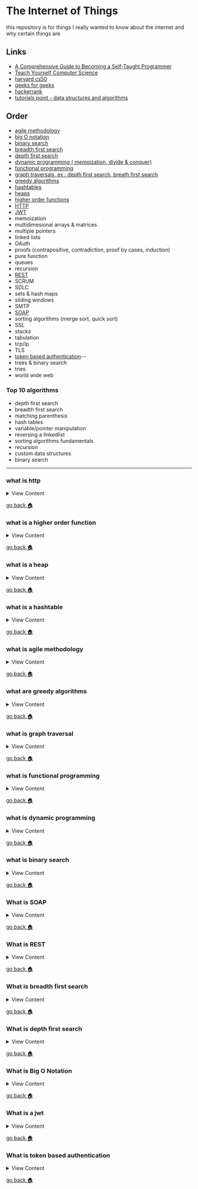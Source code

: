 # The Internet of Things

this repository is for things I really wanted to know about the internet
and why certain things are


## Links
- [A Comprehensive Guide to Becoming a Self-Taught Programmer](https://medium.com/better-programming/a-comprehensive-walkthrough-to-becoming-a-self-taught-programmer-and-computer-scientist-part-i-288541b19940)
- [Teach Yourself Computer Science](https://teachyourselfcs.com/)
- [harvard cs50](https://cs50.harvard.edu/college/2020/spring/syllabus/)
- [geeks for geeks](https://www.geeksforgeeks.org/data-structures/)
- [hackerrank](https://www.hackerrank.com/dashboard)
- [tutorials point - data structures and algorithms](https://www.tutorialspoint.com/data_structures_algorithms/index.htm)

## Order
- [agile methodology][agi-met]
- [big O notation][big-o]
- [binary search][bi-search]
- [breadth first search][bfs]
- [depth first search][dfs]
- [dynamic programming ( memoization, divide & conquer)][dyn-pro]
- [functional programming][fun-pro]
- [graph traversals, ex : depth first search, breath first search][gra-tra]
- [greedy algorithms][gre-alg]
- [hashtables][hash]
- [heaps][heap]
- [higher order functions][hof]
- [HTTP][http]
- [JWT][jwt-auth]
- memoization
- multidimesional arrays & matrices
- multiple pointers
- linked lists
- OAuth
- proofs (contrapositive, contradiction, proof by cases, induction)
- pure function
- queues
- recursion
- [REST][rest]
- SCRUM
- SDLC
- sets & hash maps
- sliding windows
- SMTP
- [SOAP][soap]
- sorting algorithms (merge sort, quick sort)
- SSL
- stacks
- tabulation
- tcp/ip
- TLS
- [token based authentication][token-auth]--
- trees & binary search
- tries
- world wide web


### Top 10 algorithms
- depth first search
- breadth first search
- matching parenthesis
- hash tables
- variable/pointer manipulation
- reversing a linkedlist
- sorting algorithms fundamentals
- recursion
- custom data structures
- binary search

[http]:#what-is-http
[hof]:#what-is-a-higher-order-function
[heap]:#what-is-a-heap
[hash]:#what-is-a-hashtable
[agi-met]:#what-is-agile-methodology
[gre-alg]:#what-are-greedy-alogrithms
[gra-tra]:#what-is-graph-traversal
[fun-pro]:#what-is-functional-programming
[dyn-pro]:#what-is-dynamic-programming
[bi-search]:#what-is-binary-search
[soap]:#what-is-soap
[rest]:#what-is-rest
[bfs]:#what-is-breadth-first-search
[dfs]:#what-is-depth-first-search
[big-o]:#what-is-big-o-notation
[jwt-auth]:#what-is-a-jwt
[token-auth]:#what-is-token-based-authentication
[soap]:#what-is-soap
[home]:#the-internet-of-things

---



### what is http
<details>
<summary>
View Content
</summary>
**:link: references**

- [HTTP (Hypertext Transfer Protocol)](https://whatis.techtarget.com/definition/HTTP-Hypertext-Transfer-Protocol)

**Definition:** HTTP (Hypertext Transfer Protocol) is the set of rules for transferring files, such as text, graphic images, sound, video, and other multimedia files, on the World Wide Web.

**My Definition:**

</details>

[go back :house:][home]


### what is a higher order function
<details>
<summary>
View Content
</summary>
**:link: references**

- [What is a Higher-Order Function?](https://typeofnan.dev/what-is-a-higher-order-function/)

**Definition:** By definition, a higher-order function is a function that either takes a function as an argument or returns a function.

**My Definition:**

</details>

[go back :house:][home]


### what is a heap
<details>
<summary>
View Content
</summary>
**:link: references**

- [What is the Heap data structure](https://www.thecodingdelight.com/heap-data-structure/)

**Definition:** The heap is a binary tree, meaning at the most, each parent has two children. There are two types of heaps: the max and min heap. The root node of a max heap is the highest value in the heap, whereas a min heap has the minimum value allocated to the root node.

**My Definition:**

</details>

[go back :house:][home]

### what is a hashtable
<details>
<summary>
View Content
</summary>
**:link: references**

- [Basics of Hash Tables](https://www.hackerearth.com/practice/data-structures/hash-tables/basics-of-hash-tables/tutorial/)

**Definition:** Hash Table is a kind of Data Structure Used to achieve Hashing. It internally maintains a an array of Buckets. Where each bucket can store multiple elements and mapped to Hash Code. This hash code is calculated using Hash Function.

**My Definition:**

</details>

[go back :house:][home]

### what is agile methodology
<details>
<summary>
View Content
</summary>
**:link: references**

- [What is Agile: Understanding Agile Methodology and Its Types](https://www.simplilearn.com/tutorials/agile-scrum-tutorial/what-is-agile)

**Definition:** Agile is a process by which a team can manage a project by breaking it up into several stages and involving constant collaboration with stakeholders and continuous improvement and iteration at every stage. The Agile methodology begins with clients describing how the end product will be used and what problem it will solve. This clarifies the customer's expectations to the project team.

**My Definition:**

</details>

[go back :house:][home]

### what are greedy algorithms
<details>
<summary>
View Content
</summary>
**:link: references**

- [Greedy Algorithms](https://brilliant.org/wiki/greedy-algorithm/)

**Definition:** A greedy algorithm is a simple, intuitive algorithm that is used in optimization problems. The algorithm makes the optimal choice at each step as it attempts to find the overall optimal way to solve the entire problem.

**My Definition:**

</details>

[go back :house:][home]

### what is graph traversal
<details>
<summary>
View Content
</summary>
**:link: references**

- [Graph Traversal](http://btechsmartclass.com/data_structures/graph-traversal-dfs.html)

**Definition:** Graph traversal is a technique used for a searching vertex in a graph. The graph traversal is also used to decide the order of vertices is visited in the search process. A graph traversal finds the edges to be used in the search process without creating loops. That means using graph traversal we visit all the vertices of the graph without getting into looping path.

**My Definition:**

</details>

[go back :house:][home]

### what is functional programming
<details>
<summary>
View Content
</summary>
**:link: references**

- [Functional Programming - What Is It and Why Does It Matter?](https://www.keycdn.com/blog/functional-programming)

**Definition:** Functional programming (FP) is a programming paradigm for developing software using functions. Following the FP philosophy entails foregoing things like shared states, mutable data and side effects. Functional programming is a declarative paradigm because it relies on expressions and declarations rather than statements. Unlike procedures that depend on a local or global state, value outputs in FP depend only on the arguments passed to the function.

**My Definition:**

</details>

[go back :house:][home]

### what is dynamic programming
<details>
<summary>
View Content
</summary>
**:link: references**

- [What Is Dynamic Programming and Why Is It So Important?](https://medium.com/better-programming/dynamic-programming-series-1-what-is-it-and-why-is-it-so-important-64675b9f6049)
- [What is Dynamic Programming? Memoization and Tabulation](https://jarednielsen.com/dynamic-programming-memoization-tabulation/)

**Definition:**  is a technique of breaking down a problem into subproblems, solving these subproblems once, and storing their solutions. 

**My Definition:**

</details>

[go back :house:][home]

### what is binary search
<details>
<summary>
View Content
</summary>
**:link: references**

- [Binary search](https://www.khanacademy.org/computing/computer-science/algorithms/binary-search/a/binary-search)

**Definition:** Binary search is an efficient algorithm for finding an item from a sorted list of items. It works by repeatedly dividing in half the portion of the list that could contain the item, until you've narrowed down the possible locations to just one

**My Definition:**

</details>

[go back :house:][home]


### What is SOAP
<details>
<summary>
View Content
</summary>
**:link: references**

- [SOAP (Simple Object Access Protocol)](https://searchapparchitecture.techtarget.com/definition/SOAP-Simple-Object-Access-Protocol)
- [double octopus](https://doubleoctopus.com/security-wiki/protocol/simple-object-access-protocol/)

**Definition:** Simple Object Access Protocol (SOAP) is a client-server messaging protocol for exchanging structured data between web-services. SOAP uses XML for its message format and relies on standard application layer protocols, most often Hypertext Transfer Protocol (HTTP) or Simple Mail Transfer Protocol (SMTP), for message negotiation and transmission.

**My Definition:**

</details>

[go back :house:][home]


### What is REST
<details>
<summary>
View Content
</summary>
**:link: references**

- [What is REST?](https://www.codecademy.com/articles/what-is-rest)

**Definition:** REST, or REpresentational State Transfer, is an architectural style for providing standards between computer systems on the web, making it easier for systems to communicate with each other. REST-compliant systems, often called RESTful systems, are characterized by how they are stateless and separate the concerns of client and server. We will go into what these terms mean and why they are beneficial characteristics for services on the Web.

**My Definition:**

</details>

[go back :house:][home]

### What is breadth first search
<details>
<summary>
View Content
</summary>
**:link: references**

- [Breadth First Search (BFS) Algorithm with EXAMPLE](https://www.guru99.com/breadth-first-search-bfs-graph-example.html)

**Definition:** The algorithm efficiently visits and marks all the key nodes in a graph in an accurate breadthwise fashion. This algorithm selects a single node (initial or source point) in a graph and then visits all the nodes adjacent to the selected node. Remember, BFS accesses these nodes one by one.

**My Definition:**

</details>

[go back :house:][home]

### What is depth first search
<details>
<summary>
View Content
</summary>
**:link: references**

- [Data Structure - Depth First Traversal](https://www.tutorialspoint.com/data_structures_algorithms/depth_first_traversal.htm)
- [Depth First Search Algorithm | Graph Theory](https://www.youtube.com/watch?v=7fujbpJ0LB4)
- [Depth First Search Algorithm: What it is and How it Works](https://edgy.app/depth-first-search-algorithm-what-it-is-and-how-it-works)

**Definition:** Depth First Search (DFS) algorithm traverses a graph in a depthward motion and uses a stack to remember to get the next vertex to start a search, when a dead end occurs in any iteration.

**Definition 2:** a DFS algorithm traverses a tree or graph from the parent vertex down to its children and grandchildren vertices in a single path until it reaches a dead end.

**My Definition:**

</details>

[go back :house:][home]

### What is Big O Notation
<details>
<summary>
View Content
</summary>
**:link: references**

- [Big O Notations](https://www.youtube.com/watch?v=V6mKVRU1evU)
- [Introduction to Big O Notation and Time Complexity (Data Structures & Algorithms #7)](https://www.youtube.com/watch?v=D6xkbGLQesk&t=1878s)
- [Big O notation: definition and examples](https://yourbasic.org/algorithms/big-o-notation-explained/)
- [Algorithms for dummies (Part 1): Big-O Notation and Sorting](https://adrianmejia.com/algorithms-for-dummies-part-1-sorting/)

**My Definition:** It is an algorithm that is supposed to predict how long it will take to finish running
some code

</details>

[go back :house:][home]


### What is a jwt
<details>
<summary>
View Content
</summary>
**:link: references**
  
- [The Anatomy of a JSON Web Token](https://scotch.io/tutorials/the-anatomy-of-a-json-web-token)
- [So what are JSON Web Tokens?](https://www.freecodecamp.org/news/what-are-json-web-tokens-jwt-auth-tutorial/)
- []()

**Definition:** JWT is a standard that defines a compact and self-contained way to securely transmit information between a client and a server as a JSON object. 

**My Definition:**

</details>

[go back :house:][home]






### What is token based authentication
<details>
<summary>
View Content
</summary>
**:link: references**

- [The Ins and Outs of Token Based Authentication](https://scotch.io/tutorials/the-ins-and-outs-of-token-based-authentication#)

</details>

[go back :house:][home]



